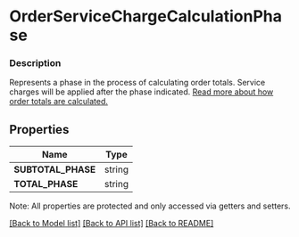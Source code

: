 # OrderServiceChargeCalculationPhase

### Description

Represents a phase in the process of calculating order totals. Service charges will be applied after the phase indicated.  [Read more about how order totals are calculated.](/orders-api/how-it-works#how-totals-are-calculated)

## Properties
Name | Type
------------ | -------------
**SUBTOTAL_PHASE** | string
**TOTAL_PHASE** | string

Note: All properties are protected and only accessed via getters and setters.

[[Back to Model list]](../../README.md#documentation-for-models) [[Back to API list]](../../README.md#documentation-for-api-endpoints) [[Back to README]](../../README.md)

